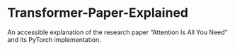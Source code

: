 # Transformer-Paper-Explained
An accessible explanation of the research paper “Attention Is All You Need” and its PyTorch implementation.
